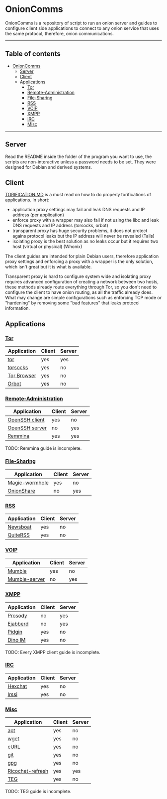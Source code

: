 # OnionComms

OnionComms is a repository of script to run an onion server and guides to configure client side applications to connect to any onion service that uses the same protocol, therefore, onion communications.

---
Table of contents
---
- [OnionComms](#onioncomms)
  - [Server](#server)
  - [Client](#client)
  - [Applications](#applications)
    - [Tor](#tor)
    - [Remote-Administration](#remote-administration)
    - [File-Sharing](#file-sharing)
    - [RSS](#rss)
    - [VOIP](#voip)
    - [XMPP](#xmpp)
    - [IRC](#irc)
    - [Misc](#misc)
---

## Server

Read the README inside the folder of the program you want to use, the scripts are non-interactive unless a password needs to be set. They were designed for Debian and derived systems.

## Client

[TORIFICATION.MD](TORIFICATION.md) is a must read on how to do properly torifications of applications. In short:
- application proxy settings may fail and leak DNS requests and IP address (per application)
- enforce proxy with a wrapper may also fail if not using the libc and leak DNS requests and IP address (torsocks, orbot)
- transparent proxy has huge security problems, it does not protect agains protocol leaks but the IP address will never be revealed (Tails)
- isolating proxy is the best solution as no leaks occur but it requires two host (virtual or physical) (Whonix)

The client guides are intended for plain Debian users, therefore application proxy settings and enforcing a proxy with a wrapper is the only solution, which isn't great but it is what is available.

Transparent proxy is hard to configure system wide and isolating proxy requires advanced configuration of creating a network between two hosts, these methods already route everything through Tor, so you don't need to configure the client to have onion routing, as all the traffic already does. What may change are simple configurations such as enforcing TCP mode or "hardening" by removing some "bad features" that leaks protocol information.

## Applications

### [Tor](tor)

Application|Client|Server
-|-|-
[tor](tor#tor)|yes|yes
[torsocks](tor#torsocks)|yes|no
[Tor Browser](tor#tor-browser)|yes|no
[Orbot](tor#orbot)|yes|no

### [Remote-Administration](remote-administration)

Application|Client|Server
-|-|-
[OpenSSH client](remote-administration#openssh-client)|yes|no
[OpenSSH server](remote-administration#openssh-server)|no|yes
[Remmina](remote-administration#remmina)|yes|yes

TODO: Remmina guide is incomplete.

### [File-Sharing](file-sharing)

Application|Client|Server
-|-|-
[Magic-wormhole](file-sharing#magic-wormhole)|yes|no
[OnionShare](file-sharing#onionshare)|no|yes

### [RSS](rss)

Application|Client|Server
-|-|-
[Newsboat](rss#newsboat)|yes|no
[QuiteRSS](rss#quiterss)|yes|no

### [VOIP](voip)

Application|Client|Server
-|-|-
[Mumble](voip#mumble)|yes|no|
[Mumble-server](voip#mumble-server)|no|yes|

### [XMPP](xmpp)

Application|Client|Server
-|-|-
[Prosody](xmpp/prosody)|no|yes|
[Ejabberd](xmpp/ejabberd)|no|yes|
[Pidgin](xmpp#clients)|yes|no|
[Dino IM](xmpp#clients)|yes|no|

TODO: Every XMPP client guide is incomplete.

### [IRC](irc)

Application|Client|Server
-|-|-
[Hexchat](irc#hexchat)|yes|no|
[Irssi](irc#irssi)|yes|no|

### [Misc](misc)

Application|Client|Server
-|-|-
[apt](misc#apt)|yes|no|
[wget](misc#wget)|yes|no|
[cURL](misc#curl)|yes|no|
[git](misc#git)|yes|no|
[gpg](misc#gpg)|yes|no|
[Ricochet-refresh](misc#ricochet-refresh)|yes|yes|
[TEG](misc#teg)|yes|no|

TODO: TEG guide is incomplete.